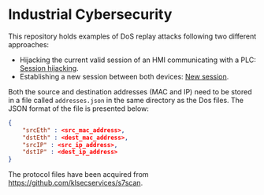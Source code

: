 # Industrial Cybersecurity

This repository holds examples of DoS replay attacks following two different approaches:
- Hijacking the current valid session of an HMI communicating with a PLC: [Session hijacking](./DoS_HijackSession.py).
- Establishing a new session between both devices: [New session](./DoS_NewSession.py).

Both the source and destination addresses (MAC and IP) need to be stored in a file called `addresses.json` in the same directory as the Dos files. The JSON format of the file is presented below:

```json
{
    "srcEth" : <src_mac_address>,
    "dstEth" : <dest_mac_address>,
    "srcIP" : <src_ip_address>,
    "dstIP" : <dest_ip_address>
}
```

The protocol files have been acquired from https://github.com/klsecservices/s7scan.